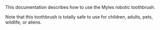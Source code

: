 This documentation describes how to use the Myles robotic toothbrush.

Note that this toothbrush is totally safe to use for children, adults, pets, wildlife, or aliens.
